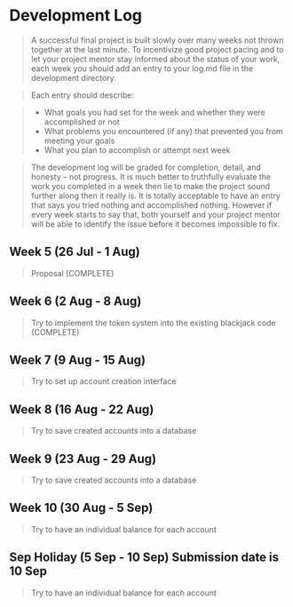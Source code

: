 # Development Log
> A successful final project is built slowly over many weeks not thrown together at the last minute. To incentivize good project pacing and to let your project mentor stay informed about the status of your work, each week you should add an entry to your log.md file in the development directory.

> Each entry should describe:

> - What goals you had set for the week and whether they were accomplished or not
> - What problems you encountered (if any) that prevented you from meeting your goals
> - What you plan to accomplish or attempt next week

> The development log will be graded for completion, detail, and honesty – not progress. It is much better to truthfully evaluate the work you completed in a week then lie to make the project sound further along then it really is. It is totally acceptable to have an entry that says you tried nothing and accomplished nothing. However if every week starts to say that, both yourself and your project mentor will be able to identify the issue before it becomes impossible to fix.

## Week 5 (26 Jul - 1 Aug)
> Proposal (COMPLETE)
## Week 6 (2 Aug - 8 Aug)
> Try to implement the token system into the existing blackjack code (COMPLETE)
## Week 7 (9 Aug - 15 Aug)
> Try to set up account creation interface
## Week 8 (16 Aug - 22 Aug)
> Try to save created accounts into a database
## Week 9 (23 Aug - 29 Aug)
> Try to save created accounts into a database
## Week 10 (30 Aug - 5 Sep)
> Try to have an individual balance for each account
## Sep Holiday (5 Sep - 10 Sep) **Submission date is 10 Sep**
> Try to have an individual balance for each account
